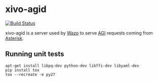 xivo-agid
=========

[![Build Status](https://jenkins.wazo.community/buildStatus/icon?job=xivo-agid)](https://jenkins.wazo.community/job/xivo-agid)

xivo-agid is a server used by [Wazo](http://wazo.community) to serve [AGI](https://wiki.asterisk.org/wiki/pages/viewpage.action?pageId=32375589) requests coming from [Asterisk](http://asterisk.org).

Running unit tests
------------------

```
apt-get install libpq-dev python-dev libffi-dev libyaml-dev
pip install tox
tox --recreate -e py27
```
